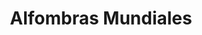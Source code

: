---
title: "Alfombras Mundiales"
url: /ciudad-de-panama/alfombras-mundiales-avenida-1-a-sur/
shop: Haushaltsartikel
---